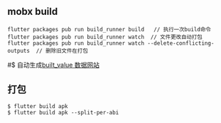 ## mobx build
```
flutter packages pub run build_runner build   // 执行一次build命令
flutter packages pub run build_runner watch  // 文件更改自动打包
flutter packages pub run build_runner watch --delete-conflicting-outputs  // 删除旧文件在打包
```

#$ 自动生成[built_value 数据网站](https://januwa.github.io/p5-jsObj-builtValue/index.html)


## 打包
```
$ flutter build apk
$ flutter build apk --split-per-abi
```